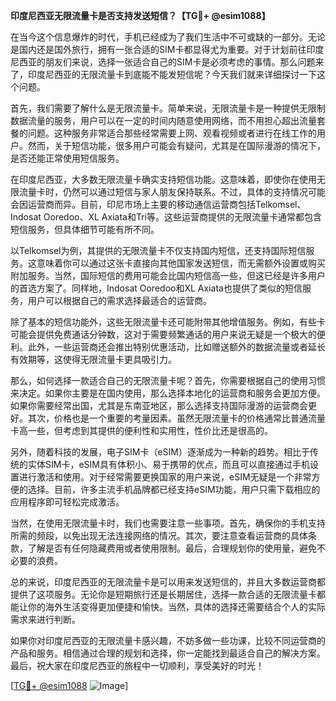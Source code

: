**印度尼西亚无限流量卡是否支持发送短信？【TG💪+ @esim1088】**

在当今这个信息爆炸的时代，手机已经成为了我们生活中不可或缺的一部分。无论是国内还是国外旅行，拥有一张合适的SIM卡都显得尤为重要。对于计划前往印度尼西亚的朋友们来说，选择一张适合自己的SIM卡是必须考虑的事情。那么问题来了，印度尼西亚的无限流量卡到底能不能发短信呢？今天我们就来详细探讨一下这个问题。

首先，我们需要了解什么是无限流量卡。简单来说，无限流量卡是一种提供无限制数据流量的服务，用户可以在一定的时间内随意使用网络，而不用担心超出流量套餐的问题。这种服务非常适合那些经常需要上网、观看视频或者进行在线工作的用户。然而，关于短信功能，很多用户可能会有疑问，尤其是在国际漫游的情况下，是否还能正常使用短信服务。

在印度尼西亚，大多数无限流量卡确实支持短信功能。这意味着，即使你在使用无限流量卡时，仍然可以通过短信与家人朋友保持联系。不过，具体的支持情况可能会因运营商而异。目前，印尼市场上主要的移动通信运营商包括Telkomsel、Indosat Ooredoo、XL Axiata和Tri等。这些运营商提供的无限流量卡通常都包含短信服务，但具体细节可能有所不同。

以Telkomsel为例，其提供的无限流量卡不仅支持国内短信，还支持国际短信服务。这意味着你可以通过这张卡直接向其他国家发送短信，而无需额外设置或购买附加服务。当然，国际短信的费用可能会比国内短信高一些，但这已经是许多用户的首选方案了。同样地，Indosat Ooredoo和XL Axiata也提供了类似的短信服务，用户可以根据自己的需求选择最适合的运营商。

除了基本的短信功能外，这些无限流量卡还可能附带其他增值服务。例如，有些卡可能会提供免费通话分钟数，这对于需要频繁通话的用户来说无疑是一个极大的便利。此外，一些运营商还会推出特别优惠活动，比如赠送额外的数据流量或者延长有效期等，这使得无限流量卡更具吸引力。

那么，如何选择一款适合自己的无限流量卡呢？首先，你需要根据自己的使用习惯来决定。如果你主要是在国内使用，那么选择本地化的运营商和服务会更加方便。如果你需要经常出国，尤其是东南亚地区，那么选择支持国际漫游的运营商会更好。其次，价格也是一个重要的考量因素。虽然无限流量卡的价格通常比普通流量卡高一些，但考虑到其提供的便利性和实用性，性价比还是很高的。

另外，随着科技的发展，电子SIM卡（eSIM）逐渐成为一种新的趋势。相比于传统的实体SIM卡，eSIM具有体积小、易于携带的优点，而且可以直接通过手机设置进行激活和使用。对于经常需要更换国家的用户来说，eSIM无疑是一个非常方便的选择。目前，许多主流手机品牌都已经支持eSIM功能，用户只需下载相应的应用程序即可轻松完成激活。

当然，在使用无限流量卡时，我们也需要注意一些事项。首先，确保你的手机支持所需的频段，以免出现无法连接网络的情况。其次，要注意查看运营商的具体条款，了解是否有任何隐藏费用或者使用限制。最后，合理规划你的使用量，避免不必要的浪费。

总的来说，印度尼西亚的无限流量卡是可以用来发送短信的，并且大多数运营商都提供了这项服务。无论你是短期旅行还是长期居住，选择一款合适的无限流量卡都能让你的海外生活变得更加便捷和愉快。当然，具体的选择还需要结合个人的实际需求来进行判断。

如果你对印度尼西亚的无限流量卡感兴趣，不妨多做一些功课，比较不同运营商的产品和服务。相信通过合理的规划和选择，你一定能找到最适合自己的解决方案。最后，祝大家在印度尼西亚的旅程中一切顺利，享受美好的时光！

[[TG💪+ @esim1088](https://t.me/s/esim1088) ![Image](https://i.postimg.cc/4NQfJmqS/Snipaste-2025-05-13-00-14-12.png)]